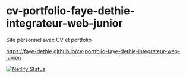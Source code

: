 # cv-portfolio-faye-dethie-integrateur-web-junior
Site personnel avec CV et portfolio

https://faye-dethie.github.io/cv-portfolio-faye-dethie-integrateur-web-junior/


[![Netlify Status](https://api.netlify.com/api/v1/badges/3492f81b-2f43-4704-9e22-98f1aeca0818/deploy-status)](https://app.netlify.com/sites/papaya-elf-6891a7/deploys)
